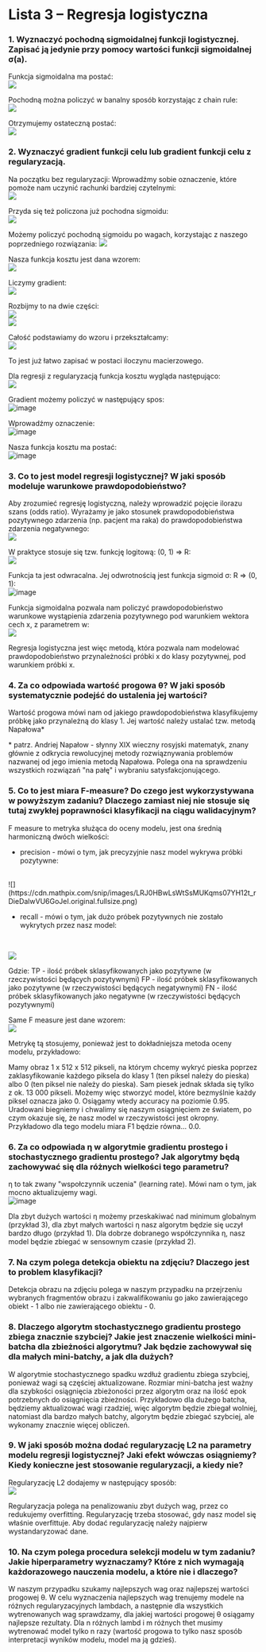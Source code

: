
# Lista 3 – Regresja logistyczna


### 1.  Wyznaczyć pochodną sigmoidalnej funkcji logistycznej. Zapisać ją jedynie przy pomocy wartości funkcji sigmoidalnej σ(a).
Funkcja sigmoidalna ma postać:
<br>
![](https://cdn.mathpix.com/snip/images/RN7iHSNmfdNp1Krr-aVO-9F5upg0XWrigVR1VOWZ9wY.original.fullsize.png)

Pochodną można policzyć w banalny sposób korzystając z chain rule:
<br>
![](https://cdn.mathpix.com/snip/images/DzJMWMcl9Q_znXGqsUY5bmtrTBpWD-x3px1QDR5Aap4.original.fullsize.png)


Otrzymujemy ostateczną postać:
<br>
![](https://cdn.mathpix.com/snip/images/xVGGL0mQGq078qAgTkPw3tRxnhfUyAmM2vlHqnuNDkQ.original.fullsize.png)

### 2.  Wyznaczyć gradient funkcji celu lub gradient funkcji celu z regularyzacją.
Na początku bez regularyzacji:
Wprowadźmy sobie oznaczenie, które pomoże nam uczynić rachunki bardziej czytelnymi:
<br>
![](https://cdn.mathpix.com/snip/images/5Lo185sozr0wc9FP6B-g3KOkQhZgHkweKZYnAmO1zJ4.original.fullsize.png)

Przyda się też policzona już pochodna sigmoidu:
<br>
![](https://cdn.mathpix.com/snip/images/Tpy-gG0RdFc9To2im0gjzYVvmoZcPduMjxXQ3vd2WnQ.original.fullsize.png)

Możemy policzyć pochodną sigmoidu po wagach, korzystając z naszego poprzedniego rozwiązania:
![](https://cdn.mathpix.com/snip/images/F1fbrIHNUxRs6rERMOgIZqQyoorMU75JK8hShDqGN5k.original.fullsize.png)

Nasza funkcja kosztu jest dana wzorem:
<br>
![](https://cdn.mathpix.com/snip/images/k3UBm7BNxePWKSsDXKrQyCkgjEJCM1o-CY4iXFSD-vE.original.fullsize.png)

Liczymy gradient:
<br>
![](https://cdn.mathpix.com/snip/images/SnFApz_-iZR8-nvQH2ZxjKKD4Tv1IddO0X-3ZV0rolg.original.fullsize.png)

Rozbijmy to na dwie części:
<br>
![](https://cdn.mathpix.com/snip/images/BowbgRWMjBl205U1CGGeMiGOHD99OZ3DzFh4GA5o6ZI.original.fullsize.png)
<br>
![](https://cdn.mathpix.com/snip/images/Zeqmm47i1XveEM8aQ0LengKS-tIL1UiM0rc3s5UUYok.original.fullsize.png)

Całość podstawiamy do wzoru i przekształcamy:
<br>
![](https://cdn.mathpix.com/snip/images/AZfJtIm6l31IataRtBVC6FPV1-cbXDXk6bRqUfs6PpA.original.fullsize.png)

To jest już łatwo zapisać w postaci iloczynu macierzowego.

Dla regresji z regularyzacją funkcja kosztu wygląda następująco:
<br>
![](https://cdn.mathpix.com/snip/images/tOWGZf-I9FI_tB769YAIBN1oS2t2vd9698jr21DA16g.original.fullsize.png)

Gradient możemy policzyć w następujący spos:
<br>
![image](https://cdn.mathpix.com/snip/images/xze7Sme7JjDV1_0lBr4T13BDFEUclAO5SgQPtWinSTo.original.fullsize.png)

Wprowadźmy oznaczenie:
<br>
![image](https://cdn.mathpix.com/snip/images/K1qCjAlytlg6ZeuMq-jKNeMoy15CcoD1EatCe6fv6BI.original.fullsize.png)

Nasza funkcja kosztu ma postać:
<br>
![image](https://cdn.mathpix.com/snip/images/ubL-P5oz1mioRJeLUncj88SoljweaZq-SqNwJRefhP4.original.fullsize.png)

### 3.  Co to jest model regresji logistycznej? W jaki sposób modeluje warunkowe prawdopodobieństwo?
Aby zrozumieć regresję logistyczną, należy wprowadzić pojęcie ilorazu szans (odds ratio). Wyrażamy je jako stosunek prawdopodobieństwa pozytywnego zdarzenia (np. pacjent ma raka) do prawdopodobieństwa zdarzenia negatywnego:
<br>
![](https://cdn.mathpix.com/snip/images/p6Ys96ZlsjacHloA5JHCNYqBNF_g9MCR6vWraqzj094.original.fullsize.png)

W praktyce stosuje się tzw. funkcję logitową: (0, 1) => R:
<br>
![](https://cdn.mathpix.com/snip/images/DHqOMb8vtY-F4SLNHw18h5R2QDEVhQP9btEIQFUn4LE.original.fullsize.png)


Funkcja ta jest odwracalna. Jej odwrotnością jest funkcja sigmoid σ: R => (0, 1):
<br>
![image](https://cdn.mathpix.com/snip/images/RN7iHSNmfdNp1Krr-aVO-9F5upg0XWrigVR1VOWZ9wY.original.fullsize.png)


Funkcja sigmoidalna pozwala nam policzyć prawdopodobieństwo warunkowe wystąpienia zdarzenia pozytywnego pod warunkiem wektora cech x, z parametrem w:
<br>
![](https://cdn.mathpix.com/snip/images/c4ZhBqGlglb3ZHoRoPI0_feQgHYJSmKW0LG1oULKHV4.original.fullsize.png)


Regresja logistyczna jest więc metodą, która pozwala nam modelować prawdopodobieństwo przynależności próbki x do klasy pozytywnej, pod warunkiem próbki x.

### 4.  Za co odpowiada wartość progowa θ? W jaki sposób systematycznie podejść do ustalenia jej wartości?
Wartość progowa mówi nam od jakiego prawdopodobieństwa klasyfikujemy próbkę jako przynależną do klasy 1. Jej wartość należy ustalać tzw. metodą Napałowa*

\* patrz. Andriej Napałow - słynny XIX wieczny rosyjski matematyk, znany głównie z odkrycia rewolucyjnej metody rozwiąznywania problemów nazwanej od jego imienia metodą Napałowa. Polega ona na sprawdzeniu wszystkich rozwiązań "na pałę" i wybraniu satysfakcjonującego.


### 5.  Co to jest miara F-measure? Do czego jest wykorzystywana w powyższym zadaniu? Dlaczego zamiast niej nie stosuje się tutaj zwykłej poprawności klasyfikacji na ciągu walidacyjnym?
F measure to metryka służąca do oceny modelu, jest ona średnią harmoniczną dwóch wielkości: 
* precision - mówi o tym, jak precyzyjnie nasz model wykrywa próbki pozytywne: 
<br>
![](https://cdn.mathpix.com/snip/images/LRJ0HBwLsWtSsMUKqms07YH12t_rDieDalwVU6GoJeI.original.fullsize.png)
  

* recall - mówi o tym, jak dużo próbek pozytywnych nie zostało wykrytych przez nasz model:
<br>

![](https://cdn.mathpix.com/snip/images/XX5PrmEB2rCDoAEStLxj3ODr7Dw8wEoR6QMqxeUmc4E.original.fullsize.png)
  

Gdzie:
TP - ilość próbek sklasyfikowanych jako pozytywne (w rzeczywistości będących pozytywnymi)
FP - ilość próbek sklasyfikowanych jako pozytywne (w rzeczywistości będących negatywnymi)
FN - ilość próbek sklasyfikowanych jako negatywne (w rzeczywistości będących pozytywnymi)

Same F measure jest dane wzorem:
<br>
![](https://cdn.mathpix.com/snip/images/HpItxXx8ae9A4-h-YLY-ljn18XeLConKMpMjHqHUTLc.original.fullsize.png)

Metrykę tą stosujemy, ponieważ jest to dokładniejsza metoda oceny modelu, przykładowo:

Mamy obraz 1 x 512 x 512 pikseli, na którym chcemy wykryć pieska poprzez zaklasyfikowanie każdego piksela do klasy 1 (ten piksel należy do pieska) albo 0 (ten piksel nie należy do pieska). Sam piesek jednak składa się tylko z ok. 13 000 pikseli. Możemy więc stworzyć model, które bezmyślnie każdy piksel oznacza jako 0. Osiągamy wtedy accuracy na poziomie 0.95. Uradowani biegniemy i chwalimy się naszym osiągnięciem ze światem, po czym okazuje się, że nasz model w rzeczywistości jest okropny. Przykładowo dla tego modelu miara F1 będzie równa... 0.0.



### 6.  Za co odpowiada η w algorytmie gradientu prostego i stochastycznego gradientu prostego? Jak algorytmy będą zachowywać się dla różnych wielkości tego parametru?
η to tak zwany "wspołczynnik uczenia" (learning rate). Mówi nam o tym, jak mocno aktualizujemy wagi.
<br>
![image](https://mvanderbroek.com/images/fastai-lesson2/learning_rate.png)

Dla zbyt dużych wartości η możemy przeskakiwać nad minimum globalnym (przykład 3), dla zbyt małych wartości η nasz algorytm będzie się uczył bardzo długo (przykład 1). Dla dobrze dobranego współczynnika η, nasz model będzie zbiegać w sensownym czasie (przykład 2).


### 7.  Na czym polega detekcja obiektu na zdjęciu? Dlaczego jest to problem klasyfikacji?
Detekcja obrazu na zdjęciu polega w naszym przypadku na przejrzeniu wybranych fragmentów obrazu i zakwalifikowaniu go jako zawierającego obiekt - 1 albo nie zawierającego obiektu - 0.


### 8.  Dlaczego algorytm stochastycznego gradientu prostego zbiega znacznie szybciej? Jakie jest znaczenie wielkości mini-batcha dla zbieżności algorytmu?  Jak będzie zachowywał się dla małych mini-batchy, a jak dla dużych?
W algorytmie stochastycznego spadku wzdłuż gradientu zbiega szybciej, ponieważ wagi są częściej aktualizowane. Rozmiar mini-batcha jest ważny dla szybkości osiągnięcia zbieżoności przez algorytm oraz na ilość epok potrzebnych do osiągnięcia zbieżności. Przykładowo dla dużego batcha, będziemy aktualizować wagi rzadziej, więc algorytm będzie zbiegał wolniej, natomiast dla bardzo małych batchy, algorytm będzie zbiegać szybciej, ale wykonamy znacznie więcej obliczeń. 


### 9.  W jaki sposób można dodać regularyzację L2 na parametry modelu regresji logistycznej? Jaki efekt wówczas osiągniemy? Kiedy konieczne jest stosowanie regularyzacji, a kiedy nie?
Regularyzację L2 dodajemy w następujący sposób:
<br>
![](https://cdn.mathpix.com/snip/images/tOWGZf-I9FI_tB769YAIBN1oS2t2vd9698jr21DA16g.original.fullsize.png)

Regularyzacja polega na penalizowaniu zbyt dużych wag, przez co redukujemy overfitting. Regularyzację trzeba stosować, gdy nasz model się właśnie overfittuje. Aby dodać regularyzację należy najpierw wystandaryzować dane.

### 10.  Na czym polega procedura selekcji modelu w tym zadaniu? Jakie hiperparametry wyznaczamy? Które z nich wymagają każdorazowego nauczenia modelu, a które nie i dlaczego?
W naszym przypadku szukamy najlepszych wag oraz najlepszej wartości progowej θ. W celu wyznaczenia najlepszych wag trenujemy modele na różnych regularyzacyjnych lambdach, a następnie dla wszystkich wytrenowanych wag sprawdzamy, dla jakiej wartości progowej θ osiągamy najlepsze rezultaty. Dla n różnych lambd i m różnych thet musimy wytrenować model tylko n razy (wartość progowa to tylko nasz sposób interpretacji wyników modelu, model ma ją gdzieś). 

